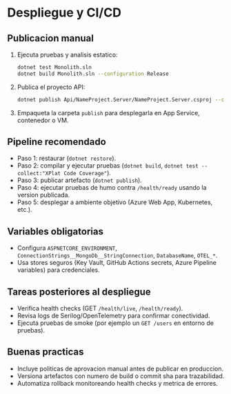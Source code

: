# Despliegue y CI/CD

## Publicacion manual
1. Ejecuta pruebas y analisis estatico:
   ```bash
   dotnet test Monolith.sln
   dotnet build Monolith.sln --configuration Release
   ```
2. Publica el proyecto API:
   ```bash
   dotnet publish Api/NameProject.Server/NameProject.Server.csproj --configuration Release --output publish
   ```
3. Empaqueta la carpeta `publish` para desplegarla en App Service, contenedor o VM.

## Pipeline recomendado
- Paso 1: restaurar (`dotnet restore`).
- Paso 2: compilar y ejecutar pruebas (`dotnet build`, `dotnet test --collect:"XPlat Code Coverage"`).
- Paso 3: publicar artefacto (`dotnet publish`).
- Paso 4: ejecutar pruebas de humo contra `/health/ready` usando la version publicada.
- Paso 5: desplegar a ambiente objetivo (Azure Web App, Kubernetes, etc.).

## Variables obligatorias
- Configura `ASPNETCORE_ENVIRONMENT`, `ConnectionStrings__MongoDb__StringConnection`, `DatabaseName`, `OTEL_*`.
- Usa stores seguros (Key Vault, GitHub Actions secrets, Azure Pipeline variables) para credenciales.

## Tareas posteriores al despliegue
- Verifica health checks (GET `/health/live`, `/health/ready`).
- Revisa logs de Serilog/OpenTelemetry para confirmar conectividad.
- Ejecuta pruebas de smoke (por ejemplo un `GET /users` en entorno de pruebas).

## Buenas practicas
- Incluye politicas de aprovacion manual antes de publicar en produccion.
- Versiona artefactos con numero de build o commit sha para trazabilidad.
- Automatiza rollback monitoreando health checks y metrica de errores.
